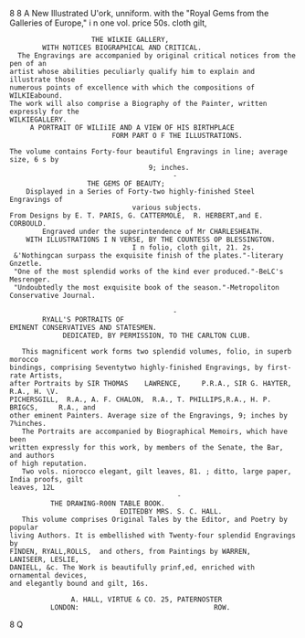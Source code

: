 8                                                                                              8
    A New Illustrated U'ork, unniform. with the "Royal Gems from the Galleries
                      of Europe," i n one vol. price 50s. cloth gilt,

                        THE WILKIE GALLERY,
            WITH NOTICES BIOGRAPHICAL AND CRITICAL.
      The Engravings are accompanied by original critical notices from the pen of an
    artist whose abilities peculiarly qualify him to explain and illustrate those
    numerous points of excellence with which the compositions of WILKIEabound.
    The work will also comprise a Biography of the Painter, written expressly for the
    WILKIEGALLERY.
         A PORTRAIT OF WILIiIE AND A VIEW OF HIS BIRTHPLACE
                             FORM PART O F THE ILLUSTRATIONS.

    The volume contains Forty-four beautiful Engravings in line; average size, 6 s by
                                      9; inches.
                                            -
                       THE GEMS OF BEAUTY;
        Displayed in a Series of Forty-two highly-finished Steel Engravings of
                                  various subjects.
    From Designs by E. T. PARIS, G. CATTERMOLE,  R. HERBERT,and E. CORBOULD.
            Engraved under the superintendence of Mr CHARLESHEATH.
        WITH ILLUSTRATIONS I N VERSE, BY THE COUNTESS OP BLESSINGTON.
                                  I n folio, cloth gilt, 21. 2s.
     &'Nothingcan surpass the exquisite finish of the plates."-literary Gnzetle.
     "One of the most splendid works of the kind ever produced."-BeLC's Mesrenger.
     "Undoubtedly the most exquisite book of the season."-Metropoliton Conservative Journal.

                                            -
            RYALL'S PORTRAITS OF
    EMINENT CONSERVATIVES AND STATESMEN.
                 DEDICATED, BY PERMISSION, TO THE CARLTON CLUB.

       This magnificent work forms two splendid volumes, folio, in superb morocco
    bindings, comprising Seventytwo highly-finished Engravings, by first-rate Artists,
    after Portraits by SIR THOMAS    LAWRENCE,     P.R.A., SIR G. HAYTER,     R.A., H. \V.
    PICHERSGILL,  R.A., A. F. CHALON,  R.A., T. PHILLIPS,R.A., H. P. BRIGCS,     R.A., and
    other eminent Painters. Average size of the Engravings, 9; inches by 7%inches.
       The Portraits are accompanied by Biographical Memoirs, which have been
    written expressly for this work, by members of the Senate, the Bar, and authors
    of high reputation.
       Two vols. niorocco elegant, gilt leaves, 81. ; ditto, large paper, India proofs, gilt
    leaves, 12L
                                             -
              THE DRAWING-R00N TABLE BOOK.
                               EDITEDBY MRS. S. C. HALL.
       This volume comprises Original Tales by the Editor, and Poetry by popular
    living Authors. It is embellished with Twenty-four splendid Engravings by
    FINDEN, RYALL,ROLLS,  and others, from Paintings by WARREN,   LANISEER, LESLIE,
    DANIELL, &c. The Work is beautifully prinf,ed, enriched with ornamental devices,
    and elegantly bound and gilt, 16s.

                   A. HALL, VIRTUE & CO. 25, PATERNOSTER
              LONDON:                                 ROW.

8                                                                                              Q
